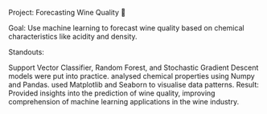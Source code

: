 Project: Forecasting Wine Quality 🍷

Goal: Use machine learning to forecast wine quality based on chemical characteristics like acidity and density.

Standouts:

Support Vector Classifier, Random Forest, and Stochastic Gradient Descent models were put into practice.
analysed chemical properties using Numpy and Pandas.
used Matplotlib and Seaborn to visualise data patterns.
Result: Provided insights into the prediction of wine quality, improving comprehension of machine learning applications in the wine industry.
